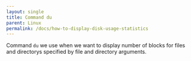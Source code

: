 ```yaml
---
layout: single
title: Command du
parent: Linux
permalink: /docs/how-to-display-disk-usage-statistics
---
```



Command ```du```
we use when we want to display number of blocks for files and directorys specified by file and directory arguments.

